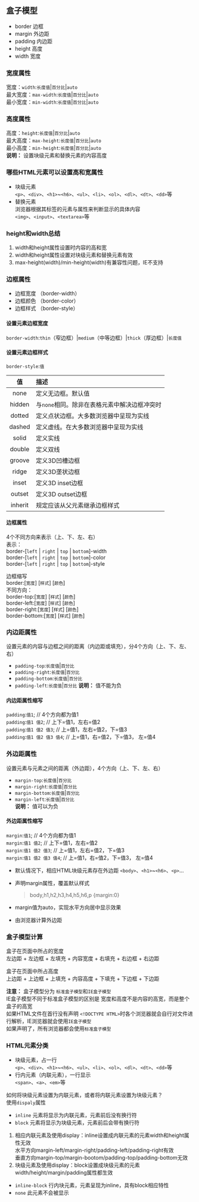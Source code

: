 ## 盒子模型  
- border 边框  
- margin 外边距  
- padding 内边距  
- height 高度  
- width 宽度  
### 宽度属性  
宽度：`width`:`长度值`|`百分比`|`auto`  
最大宽度：`max-width`:`长度值`|`百分比`|`auto`  
最小宽度：`min-width`:`长度值`|`百分比`|`auto`  
### 高度属性
高度：`height`:`长度值`|`百分比`|`auto`  
最大高度：`max-height`:`长度值`|`百分比`|`auto`  
最小高度：`min-height`:`长度值`|`百分比`|`auto`  
**说明：** 设置块级元素和替换元素的内容高度  
### 哪些HTML元素可以设置高和宽属性  
- 块级元素  
    `<p>`、`<div>`、`<h1>`~`<h6>`、`<ul>`、`<li>`、`<ol>`、`<dl>`、`<dt>`、`<dd>`等  
- 替换元素  
    浏览器根据其标签的元素与属性来判断显示的具体内容  
    `<img>`、`<input>`、`<textarea>`等
### height和width总结  
1. width和height属性设置时内容的高和宽  
2. width和height属性设置对块级元素和替换元素有效  
3. max-height(width)/min-height(width)有兼容性问题，IE不支持  
### 边框属性  
- 边框宽度 （border-width）
- 边框颜色 （border-color）
- 边框样式 （border-style）
#### 设置元素边框宽度  
`border-width`:`thin`（窄边框）|`medium`（中等边框）|`thick`（厚边框）|`长度值`
#### 设置元素边框样式  
`border-style`:`值`

|值|描述|
|:-:|:-|
|none|定义无边框。默认值|
|hidden|与`none`相同。除非在表格元素中解决边框冲突时|
|dotted|定义点状边框。大多数浏览器中呈现为实线|
|dashed|定义虚线。在大多数浏览器中呈现为实线|
|solid|定义实线|
|double|定义双线|
|groove|定义3D凹槽边框|
|ridge|定义3D垄状边框|
|inset|定义3D inset边框|
|outset|定义3D outset边框|
|inherit|规定应该从父元素继承边框样式|
#### 边框属性  
4个不同方向来表示（上、下、左、右）  
表示：  
border-[`left` | `right` | `top` | `bottom`]-width  
border-[`left` | `right` | `top` | `bottom`]-color  
border-[`left` | `right` | `top` | `bottom`]-style  

边框缩写  
border:[`宽度`] [`样式`] [`颜色`]  
不同方向：  
border-top:[`宽度`] [`样式`] [`颜色`]  
border-left:[`宽度`] [`样式`] [`颜色`]  
border-right:[`宽度`] [`样式`] [`颜色`]  
border-bottom:[`宽度`] [`样式`] [`颜色`]  
### 内边距属性  
设置元素的内容与边框之间的距离（内边距或填充），分4个方向（上、下、左、右）  
- `padding-top`:`长度值`|`百分比`
- `padding-right`:`长度值`|`百分比`
- `padding-bottom`:`长度值`|`百分比`
- `padding-left`:`长度值`|`百分比`
**说明：** 值不能为负  
#### 内边距属性缩写  
`padding`:`值1`; // 4个方向都为值1  
`padding`:`值1 值2`; // 上下=值1，左右=值2  
`padding`:`值1 值2 值3`; // 上=值1，左右=值2，下=值3  
`padding`:`值1 值2 值3 值4`; // 上=值1，右=值2，下=值3， 左=值4  
### 外边距属性  
设置元素与元素之间的距离（外边距），4个方向（上、下、左、右）  
- `margin-top`:`长度值`|`百分比`
- `margin-right`:`长度值`|`百分比`
- `margin-bottom`:`长度值`|`百分比`
- `margin-left`:`长度值`|`百分比`  
**说明：** 值可以为负 
#### 外边距属性缩写  
`margin`:`值1`; // 4个方向都为值1  
`margin`:`值1 值2`; // 上下=值1，左右=值2  
`margin`:`值1 值2 值3`; // 上=值1，左右=值2，下=值3  
`margin`:`值1 值2 值3 值4`; // 上=值1，右=值2，下=值3， 左=值4  


- 默认情况下，相应HTML块级元素存在外边距 `<body>`、`<h1>`~`<h6>`、`<p>`...
- 声明margin属性，覆盖默认样式  
    > body,h1,h2,h3,h4,h5,h6,p {margin:0}

- margin值为auto，实现水平方向居中显示效果  
- 由浏览器计算外边距  
### 盒子模型计算  
盒子在页面中所占的宽度  
左边距 + 左边框 + 左填充 + 内容宽度 + 右填充 + 右边框 + 右边距  

盒子在页面中所占高度  
上边距 + 上边框 + 上填充 + 内容高度 + 下填充 + 下边框 + 下边距  

**注意：**
盒子模型分为 `标准盒子模型`和`IE盒子模型`  
IE盒子模型不同于标准盒子模型的区别是 宽度和高度不是内容的高宽，而是整个盒子的高宽  
如果HTML文件在首行没有声明 `<!DOCTYPE HTML>`时各个浏览器就会自行对文件进行解析，IE浏览器就会使用`IE盒子模型`  
如果声明了，所有浏览器都会使用`标准盒子模型`
### HTML元素分类  
- 块级元素，占一行  
    `<p>`、`<div>`、`<h1>`~`<h6>`、`<ul>`、`<li>`、`<ol>`、`<dl>`、`<dt>`、`<dd>`等  
- 行内元素（内联元素），一行显示      
    `<span>`、`<a>`、`<em>`等  

如何将块级元素设置为内联元素，或者将内联元素设置为块级元素？  
使用`dispaly`属性  

- `inline` 元素将显示为内联元素，元素前后没有换行符   
- `block` 元素将显示为块级元素，元素前后会带有换行符   

1. 相应内联元素及使用display：inline设置成内联元素的元素width和height属性无效  
    水平方向margin-left/margin-right/padding-left/padding-right有效  
    垂直方向margin-top/margin-bootom/padding-top/padding-bottom无效  
2. 块级元素及使用display：block设置成块级元素的元素width/height/margin/padding属性都生效  

- `inline-block` 行内块元素，元素呈现为inline，具有block相应特性  
- `none` 此元素不会被显示  
